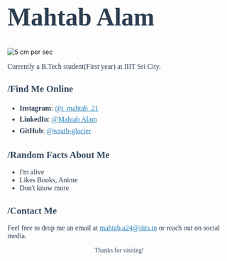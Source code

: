 <h1 style="font-family: Georgia, serif; ;font-size: 56px; color: #2c3e50;">Mahtab Alam</h1>



![5 cm per sec](https://github.com/user-attachments/assets/6b5af9f5-1303-431c-8c04-3a3eac43a5fb)






<p style="font-family: Georgia, serif; font-size: 16px; color: #2c3e50;">
Currently a B.Tech student(First year) at IIIT Sri City. 

</p>

<h2 style="font-family: Georgia, serif; color: #34495e;">/Find Me Online </h2>
<ul style="font-family: Georgia, serif; font-size: 16px; color: #2c3e50; line-height: 1.6;">
  <li><strong>Instagram</strong>: <a href="https://instagram.com/i_mahtab_21" style="color: #2980b9;">@i_mahtab_21</a></li>
  <li><strong>LinkedIn</strong>: <a href="https://www.linkedin.com/in/mahtab-alam-63744a323" style="color: #2980b9;">@Mahtab Alam</a></li>
  <li><strong>GitHub</strong>: <a href="https://github.com/wrath-glacier" style="color: #2980b9;">@wrath-glacier</a></li>
</ul>

<h2 style="font-family: Georgia, serif; color: #34495e;">/Random Facts About Me </h2>
<ul style="font-family: Georgia, serif; font-size: 16px; color: #2c3e50;">
  <li>I'm alive</li>
  <li>Likes Books, Anime</li>
  <li>Don't know more</li>
</ul>

<h2 style="font-family: Georgia, serif; color: #34495e;">/Contact Me </h2>
<p style="font-family: Georgia, serif; font-size: 16px; color: #2c3e50;">
Feel free to drop me an email at <a href="mailto:mahtab.a24@iiits.in" style="color: #2980b9;">mahtab.a24@iiits.in</a> or reach out on social media.
</p>

<p style="font-family: Georgia, serif; text-align: center; color: #34495e;">Thanks for visiting!</p>
